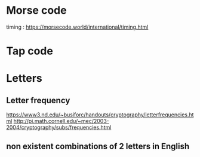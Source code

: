 # Morse code

timing : https://morsecode.world/international/timing.html

  


# Tap code

# Letters

## Letter frequency

https://www3.nd.edu/~busiforc/handouts/cryptography/letterfrequencies.html
http://pi.math.cornell.edu/~mec/2003-2004/cryptography/subs/frequencies.html

## non existent combinations of 2 letters in English

